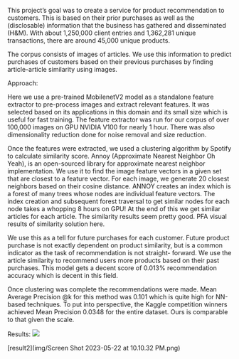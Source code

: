 This project’s goal was to create a service for product recommendation to customers. This is based on their prior purchases as well as the (disclosable) information that the business has gathered and disseminated (H&M).
With about 1,250,000 client entries and 1,362,281 unique transactions, there are around 45,000 unique products.

The corpus consists of images of articles. We use this information to predict purchases of customers based on their previous purchases by finding article-article similarity using images.


Approach:

Here we use a pre-trained MobilenetV2 model as a standalone feature extractor to pre-process images and extract relevant features. It was selected based on its applications in this domain and its small size which is useful for fast training. The feature extractor was run for our corpus of over 100,000 images on GPU NVIDIA V100 for nearly 1 hour. There was also dimensionality reduction done for noise removal and size reduction.

Once the features were extracted, we used a clustering algorithm by Spotify to calculate similarity score. Annoy (Approximate Nearest Neighbor Oh Yeah), is an open-sourced library for approximate nearest neighbor implementation. We use it to find the image feature vectors in a given set that are closest to a feature vector. For each image, we generate 20 closest neighbors based on their cosine distance. ANNOY creates an index which is a forest of many trees whose nodes are individual feature vectors. The index creation and subsequent forest traversal to get similar nodes for each node takes a whopping 8 hours on GPU! At the end of this we get similar articles for each article. The similarity results seem pretty good. PFA visual results of similarity solution here.

We use this as a tell for future purchases for each customer. Future product purchase is not exactly dependent on product similarity, but is a common indicator as the task of recommendation is not straight- forward. We use the article similarity to recommend users more products based on their past purchases. This model gets a decent score of 0.013% recommendation accuracy which is decent in this field.

Once clustering was complete the recommendations were made. Mean Average Precision @k for this method was 0.101 which is quite high for NN-based techniques. To put into perspective, the Kaggle competition winners achieved Mean Precision 0.0348 for the entire dataset. Ours is comparable to that given the scale.

Results:
![](http://url/to/img.png)

[result2](img/Screen Shot 2023-05-22 at 10.10.32 PM.png)
